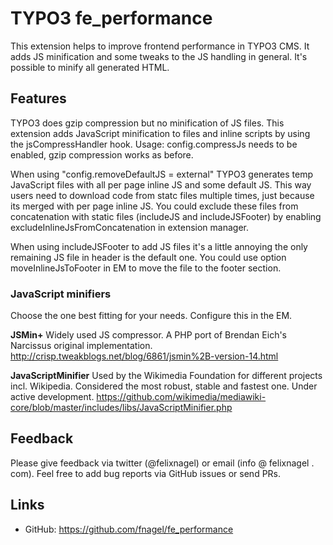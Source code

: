 # TYPO3 fe_performance

This extension helps to improve frontend performance in TYPO3 CMS.
It adds JS minification and some tweaks to the JS handling in general.
It's possible to minify all generated HTML.

## Features

TYPO3 does gzip compression but no minification of JS files. This extension adds
JavaScript minification to files and inline scripts by using the
jsCompressHandler hook. Usage: config.compressJs needs to be enabled, gzip
compression works as before.

When using "config.removeDefaultJS = external" TYPO3 generates temp JavaScript
files with all per page inline JS and some default JS. This way users need to
download code from statc files multiple times, just because its merged with per
page inline JS. You could exclude these files from concatenation with static
files (includeJS and includeJSFooter) by enabling excludeInlineJsFromConcatenation
in extension manager.

When using includeJSFooter to add JS files it's a little annoying the only
remaining JS file in header is the default one. You could use option
moveInlineJsToFooter in EM to move the file to the footer section.


### JavaScript minifiers

Choose the one best fitting for your needs. Configure this in the EM.


**JSMin+**
Widely used JS compressor. A PHP port of Brendan Eich's Narcissus original implementation.
http://crisp.tweakblogs.net/blog/6861/jsmin%2B-version-14.html

**JavaScriptMinifier**
Used by the Wikimedia Foundation for different projects incl. Wikipedia.
Considered the most robust, stable and fastest one. Under active development.
https://github.com/wikimedia/mediawiki-core/blob/master/includes/libs/JavaScriptMinifier.php


## Feedback

Please give feedback via twitter (@felixnagel) or email (info @ felixnagel . com).
Feel free to add bug reports via GitHub issues or send PRs.


## Links

* GitHub:		https://github.com/fnagel/fe_performance